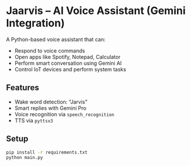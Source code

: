 # Jaarvis – AI Voice Assistant (Gemini Integration)

A Python-based voice assistant that can:
- Respond to voice commands
- Open apps like Spotify, Notepad, Calculator
- Perform smart conversation using Gemini AI
- Control IoT devices and perform system tasks

## Features
- Wake word detection: "Jarvis"
- Smart replies with Gemini Pro
- Voice recognition via `speech_recognition`
- TTS via `pyttsx3`

## Setup
```bash
pip install -r requirements.txt
python main.py